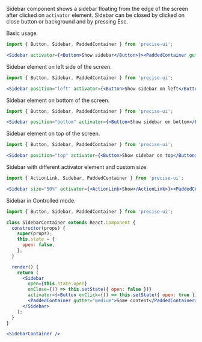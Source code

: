 Sidebar component shows a sidebar floating from the edge of the screen after clicked on `activator` element. Sidebar can be closed by clicked on close button or background and by pressing Esc.

Basic usage.
```jsx
import { Button, Sidebar, PaddedContainer } from 'precise-ui';

<Sidebar activator={<Button>Show sidebar</Button>}><PaddedContainer gutter="medium">Some content</PaddedContainer></Sidebar>
```


Sidebar element on left side of the screen.
```jsx
import { Button, Sidebar, PaddedContainer } from 'precise-ui';

<Sidebar position="left" activator={<Button>Show sidebar on left</Button>}><PaddedContainer gutter="medium">Some content</PaddedContainer></Sidebar>
```

Sidebar element on bottom of the screen.
```jsx
import { Button, Sidebar, PaddedContainer } from 'precise-ui';

<Sidebar position="bottom" activator={<Button>Show sidebar on bottom</Button>}><PaddedContainer gutter="medium">Some content</PaddedContainer></Sidebar>
```

Sidebar element on top of the screen.
```jsx
import { Button, Sidebar, PaddedContainer } from 'precise-ui';

<Sidebar position="top" activator={<Button>Show sidebar on top</Button>}><PaddedContainer gutter="medium">Some content</PaddedContainer></Sidebar>
```

Sidebar with different activator element and custom size.
```jsx
import { ActionLink, Sidebar, PaddedContainer } from 'precise-ui';

<Sidebar size="50%" activator={<ActionLink>Show</ActionLink>}><PaddedContainer gutter="medium">Some content</PaddedContainer></Sidebar>
```

Sidebar in Controlled mode.
```jsx
import { Button, Sidebar, PaddedContainer } from 'precise-ui';

class SidebarContainer extends React.Component {
  constructor(props) {
    super(props);
    this.state = {
      open: false,
    };
  }

  render() {
    return (
      <Sidebar
        open={this.state.open}
        onClose={() => this.setState({ open: false })}
        activator={<Button onClick={() => this.setState({ open: true })}>Show sidebar</Button>}>
        <PaddedContainer gutter="medium">Some content</PaddedContainer>
      </Sidebar>
    );
  }
}

<SidebarContainer />
```
